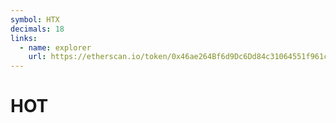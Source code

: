 ```yaml
---
symbol: HTX
decimals: 18
links:
  - name: explorer
    url: https://etherscan.io/token/0x46ae264Bf6d9Dc6Dd84c31064551f961c67a755c
---
```


# HOT
